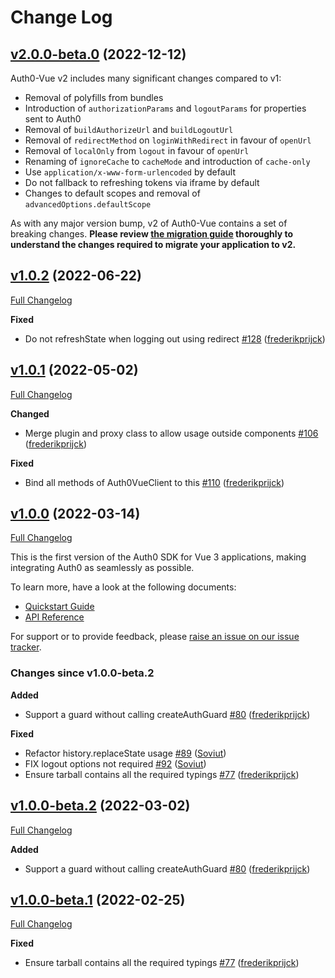 # Change Log

## [v2.0.0-beta.0](https://github.com/auth0/auth0-vue/tree/v2.0.0-beta.0) (2022-12-12)

Auth0-Vue v2 includes many significant changes compared to v1:

- Removal of polyfills from bundles
- Introduction of `authorizationParams` and `logoutParams` for properties sent to Auth0
- Removal of `buildAuthorizeUrl` and `buildLogoutUrl`
- Removal of `redirectMethod` on `loginWithRedirect` in favour of `openUrl`
- Removal of `localOnly` from `logout` in favour of `openUrl`
- Renaming of `ignoreCache` to `cacheMode` and introduction of `cache-only`
- Use `application/x-www-form-urlencoded` by default
- Do not fallback to refreshing tokens via iframe by default
- Changes to default scopes and removal of `advancedOptions.defaultScope`

As with any major version bump, v2 of Auth0-Vue contains a set of breaking changes. **Please review [the migration guide](./MIGRATION_GUIDE.md) thoroughly to understand the changes required to migrate your application to v2.**

## [v1.0.2](https://github.com/auth0/auth0-vue/tree/v1.0.2) (2022-06-22)
[Full Changelog](https://github.com/auth0/auth0-vue/compare/v1.0.1...v1.0.2)

**Fixed**
- Do not refreshState when logging out using redirect [\#128](https://github.com/auth0/auth0-vue/pull/128) ([frederikprijck](https://github.com/frederikprijck))

## [v1.0.1](https://github.com/auth0/auth0-vue/tree/v1.0.1) (2022-05-02)
[Full Changelog](https://github.com/auth0/auth0-vue/compare/v1.0.0...v1.0.1)

**Changed**
- Merge plugin and proxy class to allow usage outside components [\#106](https://github.com/auth0/auth0-vue/pull/106) ([frederikprijck](https://github.com/frederikprijck))

**Fixed**
- Bind all methods of Auth0VueClient to this [\#110](https://github.com/auth0/auth0-vue/pull/110) ([frederikprijck](https://github.com/frederikprijck))

## [v1.0.0](https://github.com/auth0/auth0-vue/tree/v1.0.0) (2022-03-14)
[Full Changelog](https://github.com/auth0/auth0-vue/compare/v1.0.0-beta.2...v1.0.0)

This is the first version of the Auth0 SDK for Vue 3 applications, making integrating Auth0 as seamlessly as possible.

To learn more, have a look at the following documents:

- [Quickstart Guide](https://auth0.com/docs/quickstart/spa/vuejs)
- [API Reference](https://auth0.github.io/auth0-vue)

For support or to provide feedback, please [raise an issue on our issue tracker](https://github.com/auth0/auth0-vue/issues).

### Changes since v1.0.0-beta.2
**Added**
- Support a guard without calling createAuthGuard [\#80](https://github.com/auth0/auth0-vue/pull/80) ([frederikprijck](https://github.com/frederikprijck))

**Fixed**
- Refactor history.replaceState usage [\#89](https://github.com/auth0/auth0-vue/pull/89) ([Soviut](https://github.com/Soviut))
- FIX logout options not required [\#92](https://github.com/auth0/auth0-vue/pull/92) ([Soviut](https://github.com/Soviut))
- Ensure tarball contains all the required typings [\#77](https://github.com/auth0/auth0-vue/pull/77) ([frederikprijck](https://github.com/frederikprijck))

## [v1.0.0-beta.2](https://github.com/auth0/auth0-vue/tree/v1.0.0-beta.2) (2022-03-02)
[Full Changelog](https://github.com/auth0/auth0-vue/compare/v1.0.0-beta.1...v1.0.0-beta.2)

**Added**
- Support a guard without calling createAuthGuard [\#80](https://github.com/auth0/auth0-vue/pull/80) ([frederikprijck](https://github.com/frederikprijck))

## [v1.0.0-beta.1](https://github.com/auth0/auth0-vue/tree/v1.0.0-beta.1) (2022-02-25)

[Full Changelog](https://github.com/auth0/auth0-vue/compare/v1.0.0-beta.0...v1.0.0-beta.1)

**Fixed**

- Ensure tarball contains all the required typings [\#77](https://github.com/auth0/auth0-vue/pull/77) ([frederikprijck](https://github.com/frederikprijck))

